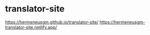 # translator-site
https://hermeneusgm.github.io/translator-site/
https://hermeneusgm-translator-site.netlify.app/
